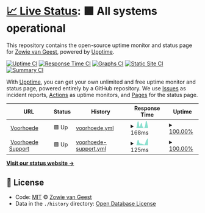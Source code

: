 # [📈 Live Status](https://zowievangeest.github.io/voorhoede-support-upptime): <!--live status--> **🟩 All systems operational**

This repository contains the open-source uptime monitor and status page for [Zowie van Geest](https://zowievangeest.nl), powered by [Upptime](https://github.com/upptime/upptime).

[![Uptime CI](https://github.com/koj-co/upptime/workflows/Uptime%20CI/badge.svg)](https://github.com/koj-co/upptime/actions?query=workflow%3A%22Uptime+CI%22)
[![Response Time CI](https://github.com/koj-co/upptime/workflows/Response%20Time%20CI/badge.svg)](https://github.com/koj-co/upptime/actions?query=workflow%3A%22Response+Time+CI%22)
[![Graphs CI](https://github.com/koj-co/upptime/workflows/Graphs%20CI/badge.svg)](https://github.com/koj-co/upptime/actions?query=workflow%3A%22Graphs+CI%22)
[![Static Site CI](https://github.com/koj-co/upptime/workflows/Static%20Site%20CI/badge.svg)](https://github.com/koj-co/upptime/actions?query=workflow%3A%22Static+Site+CI%22)
[![Summary CI](https://github.com/koj-co/upptime/workflows/Summary%20CI/badge.svg)](https://github.com/koj-co/upptime/actions?query=workflow%3A%22Summary+CI%22)

With [Upptime](https://upptime.js.org), you can get your own unlimited and free uptime monitor and status page, powered entirely by a GitHub repository. We use [Issues](https://github.com/zowievangeest/voorhoede-support-upptime/issues) as incident reports, [Actions](https://github.com/zowievangeest/voorhoede-support-upptime/actions) as uptime monitors, and [Pages](https://zowievangeest.github.io/voorhoede-support-upptime) for the status page.

<!--start: status pages-->
<!-- This summary is generated by Upptime (https://github.com/upptime/upptime) -->
<!-- Do not edit this manually, your changes will be overwritten -->
<!-- prettier-ignore -->
| URL | Status | History | Response Time | Uptime |
| --- | ------ | ------- | ------------- | ------ |
| <img alt="" src="https://icons.duckduckgo.com/ip3/www.voorhoede.nl.ico" height="13"> [Voorhoede](https://www.voorhoede.nl/nl/) | 🟩 Up | [voorhoede.yml](https://github.com/zowievangeest/voorhoede-support-upptime/commits/HEAD/history/voorhoede.yml) | <details><summary><img alt="Response time graph" src="./graphs/voorhoede/response-time-week.png" height="20"> 168ms</summary><br><a href="https://zowievangeest.github.io/voorhoede-support-upptime/history/voorhoede"><img alt="Response time 278" src="https://img.shields.io/endpoint?url=https%3A%2F%2Fraw.githubusercontent.com%2Fzowievangeest%2Fvoorhoede-support-upptime%2FHEAD%2Fapi%2Fvoorhoede%2Fresponse-time.json"></a><br><a href="https://zowievangeest.github.io/voorhoede-support-upptime/history/voorhoede"><img alt="24-hour response time 63" src="https://img.shields.io/endpoint?url=https%3A%2F%2Fraw.githubusercontent.com%2Fzowievangeest%2Fvoorhoede-support-upptime%2FHEAD%2Fapi%2Fvoorhoede%2Fresponse-time-day.json"></a><br><a href="https://zowievangeest.github.io/voorhoede-support-upptime/history/voorhoede"><img alt="7-day response time 168" src="https://img.shields.io/endpoint?url=https%3A%2F%2Fraw.githubusercontent.com%2Fzowievangeest%2Fvoorhoede-support-upptime%2FHEAD%2Fapi%2Fvoorhoede%2Fresponse-time-week.json"></a><br><a href="https://zowievangeest.github.io/voorhoede-support-upptime/history/voorhoede"><img alt="30-day response time 260" src="https://img.shields.io/endpoint?url=https%3A%2F%2Fraw.githubusercontent.com%2Fzowievangeest%2Fvoorhoede-support-upptime%2FHEAD%2Fapi%2Fvoorhoede%2Fresponse-time-month.json"></a><br><a href="https://zowievangeest.github.io/voorhoede-support-upptime/history/voorhoede"><img alt="1-year response time 265" src="https://img.shields.io/endpoint?url=https%3A%2F%2Fraw.githubusercontent.com%2Fzowievangeest%2Fvoorhoede-support-upptime%2FHEAD%2Fapi%2Fvoorhoede%2Fresponse-time-year.json"></a></details> | <details><summary><a href="https://zowievangeest.github.io/voorhoede-support-upptime/history/voorhoede">100.00%</a></summary><a href="https://zowievangeest.github.io/voorhoede-support-upptime/history/voorhoede"><img alt="All-time uptime 99.98%" src="https://img.shields.io/endpoint?url=https%3A%2F%2Fraw.githubusercontent.com%2Fzowievangeest%2Fvoorhoede-support-upptime%2FHEAD%2Fapi%2Fvoorhoede%2Fuptime.json"></a><br><a href="https://zowievangeest.github.io/voorhoede-support-upptime/history/voorhoede"><img alt="24-hour uptime 100.00%" src="https://img.shields.io/endpoint?url=https%3A%2F%2Fraw.githubusercontent.com%2Fzowievangeest%2Fvoorhoede-support-upptime%2FHEAD%2Fapi%2Fvoorhoede%2Fuptime-day.json"></a><br><a href="https://zowievangeest.github.io/voorhoede-support-upptime/history/voorhoede"><img alt="7-day uptime 100.00%" src="https://img.shields.io/endpoint?url=https%3A%2F%2Fraw.githubusercontent.com%2Fzowievangeest%2Fvoorhoede-support-upptime%2FHEAD%2Fapi%2Fvoorhoede%2Fuptime-week.json"></a><br><a href="https://zowievangeest.github.io/voorhoede-support-upptime/history/voorhoede"><img alt="30-day uptime 100.00%" src="https://img.shields.io/endpoint?url=https%3A%2F%2Fraw.githubusercontent.com%2Fzowievangeest%2Fvoorhoede-support-upptime%2FHEAD%2Fapi%2Fvoorhoede%2Fuptime-month.json"></a><br><a href="https://zowievangeest.github.io/voorhoede-support-upptime/history/voorhoede"><img alt="1-year uptime 99.98%" src="https://img.shields.io/endpoint?url=https%3A%2F%2Fraw.githubusercontent.com%2Fzowievangeest%2Fvoorhoede-support-upptime%2FHEAD%2Fapi%2Fvoorhoede%2Fuptime-year.json"></a></details>
| <img alt="" src="https://icons.duckduckgo.com/ip3/support.voorhoede.nl.ico" height="13"> [Voorhoede Support](https://support.voorhoede.nl) | 🟩 Up | [voorhoede-support.yml](https://github.com/zowievangeest/voorhoede-support-upptime/commits/HEAD/history/voorhoede-support.yml) | <details><summary><img alt="Response time graph" src="./graphs/voorhoede-support/response-time-week.png" height="20"> 125ms</summary><br><a href="https://zowievangeest.github.io/voorhoede-support-upptime/history/voorhoede-support"><img alt="Response time 304" src="https://img.shields.io/endpoint?url=https%3A%2F%2Fraw.githubusercontent.com%2Fzowievangeest%2Fvoorhoede-support-upptime%2FHEAD%2Fapi%2Fvoorhoede-support%2Fresponse-time.json"></a><br><a href="https://zowievangeest.github.io/voorhoede-support-upptime/history/voorhoede-support"><img alt="24-hour response time 274" src="https://img.shields.io/endpoint?url=https%3A%2F%2Fraw.githubusercontent.com%2Fzowievangeest%2Fvoorhoede-support-upptime%2FHEAD%2Fapi%2Fvoorhoede-support%2Fresponse-time-day.json"></a><br><a href="https://zowievangeest.github.io/voorhoede-support-upptime/history/voorhoede-support"><img alt="7-day response time 125" src="https://img.shields.io/endpoint?url=https%3A%2F%2Fraw.githubusercontent.com%2Fzowievangeest%2Fvoorhoede-support-upptime%2FHEAD%2Fapi%2Fvoorhoede-support%2Fresponse-time-week.json"></a><br><a href="https://zowievangeest.github.io/voorhoede-support-upptime/history/voorhoede-support"><img alt="30-day response time 253" src="https://img.shields.io/endpoint?url=https%3A%2F%2Fraw.githubusercontent.com%2Fzowievangeest%2Fvoorhoede-support-upptime%2FHEAD%2Fapi%2Fvoorhoede-support%2Fresponse-time-month.json"></a><br><a href="https://zowievangeest.github.io/voorhoede-support-upptime/history/voorhoede-support"><img alt="1-year response time 263" src="https://img.shields.io/endpoint?url=https%3A%2F%2Fraw.githubusercontent.com%2Fzowievangeest%2Fvoorhoede-support-upptime%2FHEAD%2Fapi%2Fvoorhoede-support%2Fresponse-time-year.json"></a></details> | <details><summary><a href="https://zowievangeest.github.io/voorhoede-support-upptime/history/voorhoede-support">100.00%</a></summary><a href="https://zowievangeest.github.io/voorhoede-support-upptime/history/voorhoede-support"><img alt="All-time uptime 99.98%" src="https://img.shields.io/endpoint?url=https%3A%2F%2Fraw.githubusercontent.com%2Fzowievangeest%2Fvoorhoede-support-upptime%2FHEAD%2Fapi%2Fvoorhoede-support%2Fuptime.json"></a><br><a href="https://zowievangeest.github.io/voorhoede-support-upptime/history/voorhoede-support"><img alt="24-hour uptime 100.00%" src="https://img.shields.io/endpoint?url=https%3A%2F%2Fraw.githubusercontent.com%2Fzowievangeest%2Fvoorhoede-support-upptime%2FHEAD%2Fapi%2Fvoorhoede-support%2Fuptime-day.json"></a><br><a href="https://zowievangeest.github.io/voorhoede-support-upptime/history/voorhoede-support"><img alt="7-day uptime 100.00%" src="https://img.shields.io/endpoint?url=https%3A%2F%2Fraw.githubusercontent.com%2Fzowievangeest%2Fvoorhoede-support-upptime%2FHEAD%2Fapi%2Fvoorhoede-support%2Fuptime-week.json"></a><br><a href="https://zowievangeest.github.io/voorhoede-support-upptime/history/voorhoede-support"><img alt="30-day uptime 100.00%" src="https://img.shields.io/endpoint?url=https%3A%2F%2Fraw.githubusercontent.com%2Fzowievangeest%2Fvoorhoede-support-upptime%2FHEAD%2Fapi%2Fvoorhoede-support%2Fuptime-month.json"></a><br><a href="https://zowievangeest.github.io/voorhoede-support-upptime/history/voorhoede-support"><img alt="1-year uptime 100.00%" src="https://img.shields.io/endpoint?url=https%3A%2F%2Fraw.githubusercontent.com%2Fzowievangeest%2Fvoorhoede-support-upptime%2FHEAD%2Fapi%2Fvoorhoede-support%2Fuptime-year.json"></a></details>

<!--end: status pages-->

[**Visit our status website →**](https://zowievangeest.github.io/voorhoede-support-upptime)

## 📄 License

- Code: [MIT](./LICENSE) © [Zowie van Geest](https://zowievangeest.nl)
- Data in the `./history` directory: [Open Database License](https://opendatacommons.org/licenses/odbl/1-0/)
